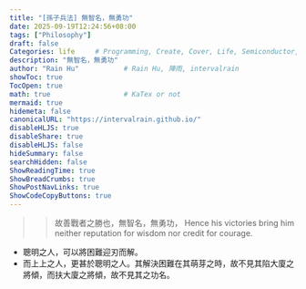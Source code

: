 ```yaml
---
title: "[孫子兵法] 無智名，無勇功"
date: 2025-09-19T12:24:56+08:00
tags: ["Philosophy"]
draft: false
Categories: life     # Programming, Create, Cover, Life, Semiconductor, Leetcode, Logic Design, Daily, OS, CS50, CA
description: "無智名，無勇功"
author: "Rain Hu"           # Rain Hu, 陣雨, intervalrain
showToc: true
TocOpen: true
math: true                  # KaTex or not
mermaid: true
hidemeta: false
canonicalURL: "https://intervalrain.github.io/"
disableHLJS: true
disableShare: true
disableHLJS: false
hideSummary: false
searchHidden: false
ShowReadingTime: true
ShowBreadCrumbs: true
ShowPostNavLinks: true
ShowCodeCopyButtons: true
---
```


>> 故善戰者之勝也，無智名，無勇功，
>> Hence his victories bring him neither reputation for wisdom nor credit for courage.

+ 聰明之人，可以將困難迎刃而解。
+ 而上上之人，更甚於聰明之人。其解決困難在其萌芽之時，故不見其陷大廈之將傾，而扶大廈之將傾，故不見其之功名。

